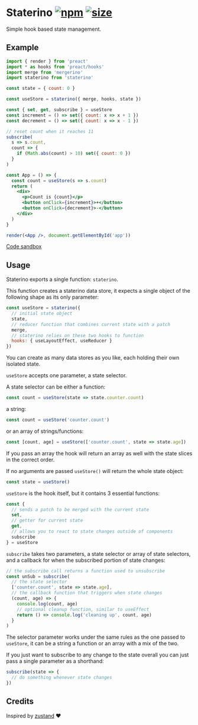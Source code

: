 # Staterino [![npm](https://img.shields.io/npm/v/staterino.svg)](https://www.npmjs.com/package/staterino) [![size](https://img.shields.io/bundlephobia/minzip/staterino)](https://unpkg.com/staterino@latest/dist/staterino.min.js)

Simple hook based state management.

## Example

```jsx
import { render } from 'preact'
import * as hooks from 'preact/hooks'
import merge from 'mergerino'
import staterino from 'staterino'

const state = { count: 0 }

const useStore = staterino({ merge, hooks, state })

const { set, get, subscribe } = useStore
const increment = () => set({ count: x => x + 1 })
const decrement = () => set({ count: x => x - 1 })

// reset count when it reaches 11
subscribe(
  s => s.count,
  count => {
    if (Math.abs(count) > 10) set({ count: 0 })
  }
)

const App = () => {
  const count = useStore(s => s.count)
  return (
    <div>
      <p>Count is {count}</p>
      <button onClick={increment}>+</button>
      <button onClick={decrement}>-</button>
    </div>
  )
}

render(<App />, document.getElementById('app'))
```

[Code sandbox](https://codesandbox.io/s/staterino-example-f0de8?file=/src/index.js)

## Usage

Staterino exports a single function: `staterino`.

This function creates a staterino data store, it expects a single object of the following shape as its only parameter:

```js
const useStore = staterino({
  // initial state object
  state,
  // reducer function that combines current state with a patch
  merge,
  // staterino relies on these two hooks to function
  hooks: { useLayoutEffect, useReducer }
})
```

You can create as many data stores as you like, each holding their own isolated state.

`useStore` accepts one parameter, a state selector.

A state selector can be either a function:

```js
const count = useStore(state => state.counter.count)
```

a string:

```js
const count = useStore('counter.count')
```

or an array of strings/functions:

```js
const [count, age] = useStore(['counter.count', state => state.age])
```

If you pass an array the hook will return an array as well with the state slices in the correct order.

If no arguments are passed `useStore()` will return the whole state object:

```js
const state = useStore()
```

`useStore` is the hook itself, but it contains 3 essential functions:

```js
const {
  // sends a patch to be merged with the current state
  set,
  // getter for current state
  get,
  // allows you to react to state changes outside of components
  subscribe
} = useStore
```

`subscribe` takes two parameters, a state selector or array of state selectors, and a callback for when the subscribed portion of state changes:

```js
// the subscribe call returns a function used to unsubscribe
const unSub = subscribe(
  // the state selector
  ['counter.count', state => state.age],
  // the callback function that triggers when state changes
  (count, age) => {
    console.log(count, age)
    // optional cleanup function, similar to useEffect
    return () => console.log('cleaning up', count, age)
  }
)
```

The selector parameter works under the same rules as the one passed to `useStore`, it can be a string a function or an array with a mix of the two.

If you just want to subscribe to any change to the state overall you can just pass a single parameter as a shorthand:

```js
subscribe(state => {
  // do something whenever state changes
})
```

## Credits

Inspired by [zustand](https://github.com/react-spring/zustand) ❤️
